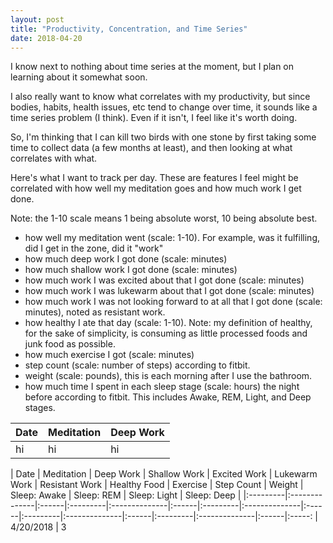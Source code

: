 ```yaml
---
layout: post
title: "Productivity, Concentration, and Time Series"
date: 2018-04-20
---
```


I know next to nothing about time series at the moment, but I plan on learning about it somewhat soon.

I also really want to know what correlates with my productivity, but since bodies, habits, health issues, etc tend to change over time, it sounds like a time series problem (I think). Even if it isn't, I feel like it's worth doing.

So, I'm thinking that I can kill two birds with one stone by first taking some time to collect data (a few months at least), and then looking at what correlates with what.

Here's what I want to track per day. These are features I feel might be correlated with how well my meditation goes and how much work I get done.

Note: the 1-10 scale means 1 being absolute worst, 10 being absolute best.

- how well my meditation went (scale: 1-10). For example, was it fulfilling, did I get in the zone, did it "work"
- how much deep work I got done (scale: minutes)
- how much shallow work I got done (scale: minutes)
- how much work I was excited about that I got done (scale: minutes)
- how much work I was lukewarm about that I got done (scale: minutes)
- how much work I was not looking forward to at all that I got done (scale: minutes), noted as resistant work.
- how healthy I ate that day (scale: 1-10). Note: my definition of healthy, for the sake of simplicity, is consuming as little processed foods and junk food as possible.
- how much exercise I got (scale: minutes)
- step count (scale: number of steps) according to fitbit.
- weight (scale: pounds), this is each morning after I use the bathroom.
- how much time I spent in each sleep stage (scale: hours) the night before according to fitbit. This includes Awake, REM, Light, and Deep stages.

| Date | Meditation | Deep Work |
|:---------|:--------------|:------|
|hi|hi|hi|

| Date | Meditation | Deep Work | Shallow Work | Excited Work | Lukewarm Work | Resistant Work | Healthy Food | Exercise | Step Count | Weight | Sleep: Awake | Sleep: REM | Sleep: Light | Sleep: Deep |
|:---------|:--------------|:------|:---------|:--------------|:------|:---------|:--------------|:------|:---------|:--------------|:------|:---------|:--------------|:------|:-----:
| 4/20/2018 | 3
